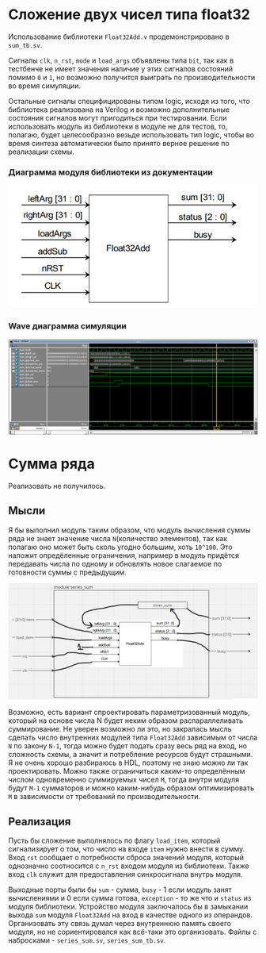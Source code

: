# Сложение двух чисел типа float32
Использование библиотеки `Float32Add.v` продемонстрировано в `sum_tb.sv`.

Сигналы `clk`, `n_rst`, `mode` и `load_args` объявлены типа `bit`, так как в тестбенче не имеет значения наличие у этих сигналов состояний помимо `0` и `1`, но возможно получится выиграть по производительности во время симуляции.

Остальные сигналы специфицированы типом logic, исходя из того, что библиотека реализована на Verilog и возможно дополнительные состояния сигналов могут пригодиться при тестировании. Если использовать модуль из библиотеки в модуле не для тестов, то, полагаю, будет целесообразно везьде использовать тип logic, чтобы во время синтеза автоматически было принято верное решение по реализации схемы.

### Диаграмма модуля библиотеки из документации
![Float32Add_diagram](./Float32Add_diagram.png)

### Wave диаграмма симуляции
![Float32Add_diagram](./simple_sum_wave.png)


# Сумма ряда
Реализовать не получилось.
## Мысли
Я бы выполнил модуль таким образом, что модуль вычисления суммы ряда не знает значение числа `N`(количество элементов), так как полагаю оно может быть сколь угодно большим, хоть `10^100`. Это наложит опредёленные ограничения, например в модуль придётся передавать числа по одному и обновлять новое слагаемое по готовности суммы с предыдущим.

![series_sum_diagram](./series_sum_diagram.png)

Возможно, есть вариант спроектировать параметризованный модуль, который на основе числа N будет неким образом распараллеливать суммирование. Не уверен возможно ли это, но закралась мысль сделать число внутренних модулей типа `Float32Add` зависимым от числа `N` по закону `N-1`, тогда можно будет подать сразу весь ряд на вход, но сложность схемы, а значит и потребление ресурсов будут страшными. Я не очень хорошо разбираюсь в HDL, поэтому не знаю можно ли так проектировать. Можно также ограничиться каким-то определённым числом одновременно суммируемых чисел `M`, тогда внутри модуля будут `M-1` сумматоров и можно каким-нибудь образом оптимизировать `M` в зависимости от требований по производительности.

## Реализация

Пусть бы сложение выполнялось по флагу `load_item`, который сигнализирует о том, что число на входе `item` нужно внести в сумму. Вход `rst` сообщает о потребности сброса значений модуля, который однозначно соотносится с `n_rst` входом модуля из библиотеки. Также вход `clk` служит для предоставления синхросигнала внутрь модуля.

Выходные порты были бы `sum` - сумма, `busy` - 1 если модуль занят вычислениями и 0 если сумма готова, `exception` - то же что и `status` из модуля библиотеки. Устройство модуля заключалось бы в замыкании выхода `sum` модуля `Float32Add` на вход в качестве одного из операндов. Организовать эту связь думал через внутреннюю память своего модуля, но не сориентировался как всё-таки это организовать.
Файлы с набросками - `series_sum.sv`, `series_sum_tb.sv`.
